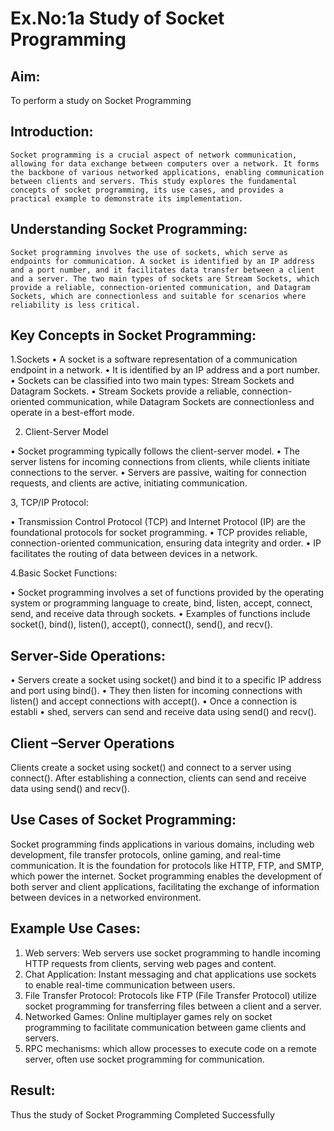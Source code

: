 # Ex.No:1a  			Study of Socket Programming

## Aim: 
To perform a study on Socket Programming
## Introduction:

 	Socket programming is a crucial aspect of network communication, allowing for data exchange between computers over a network. It forms the backbone of various networked applications, enabling communication between clients and servers. This study explores the fundamental concepts of socket programming, its use cases, and provides a practical example to demonstrate its implementation.
## Understanding Socket Programming:
	Socket programming involves the use of sockets, which serve as endpoints for communication. A socket is identified by an IP address and a port number, and it facilitates data transfer between a client and a server. The two main types of sockets are Stream Sockets, which provide a reliable, connection-oriented communication, and Datagram Sockets, which are connectionless and suitable for scenarios where reliability is less critical.
## Key Concepts in Socket Programming: 
1.Sockets
•	A socket is a software representation of a communication endpoint in a network.
•	It is identified by an IP address and a port number.
•	Sockets can be classified into two main types: Stream Sockets and Datagram Sockets.
•	Stream Sockets provide a reliable, connection-oriented communication, while Datagram Sockets are connectionless and operate in a best-effort mode.

2. Client-Server Model

•	Socket programming typically follows the client-server model.
•	The server listens for incoming connections from clients, while clients initiate connections to the server.
•	Servers are passive, waiting for connection requests, and clients are active, initiating communication.

3, TCP/IP Protocol:

•	Transmission Control Protocol (TCP) and Internet Protocol (IP) are the foundational protocols for socket programming.
•	TCP provides reliable, connection-oriented communication, ensuring data integrity and order.
•	IP facilitates the routing of data between devices in a network.

4.Basic Socket Functions:

•	Socket programming involves a set of functions provided by the operating system or programming language to create, bind, listen, accept, connect, send, and receive data through sockets.
•	Examples of functions include socket(), bind(), listen(), accept(), connect(), send(), and recv().

## Server-Side Operations:

•	Servers create a socket using socket() and bind it to a specific IP address and port using bind().
•	They then listen for incoming connections with listen() and accept connections with accept().
•	Once a connection is establi
•	shed, servers can send and receive data using send() and recv().

## Client –Server Operations

Clients create a socket using socket() and connect to a server using connect().
After establishing a connection, clients can send and receive data using send() and recv().

## Use Cases of Socket Programming:
Socket programming finds applications in various domains, including web development, file transfer protocols, online gaming, and real-time communication. It is the foundation for protocols like HTTP, FTP, and SMTP, which power the internet. Socket programming enables the development of both server and client applications, facilitating the exchange of information between devices in a networked environment.
## Example Use Cases:

1.	Web servers: Web servers use socket programming to handle incoming HTTP requests from clients, serving web pages and content.
2.	Chat Application: Instant messaging and chat applications use sockets to enable real-time communication between users.
3.	File Transfer Protocol: Protocols like FTP (File Transfer Protocol) utilize socket programming for transferring files between a client and a server.
4.	Networked Games: Online multiplayer games rely on socket programming to facilitate communication between game clients and servers.
5.	RPC mechanisms: which allow processes to execute code on a remote server, often use socket programming for communication.


## Result:
Thus the study of Socket Programming Completed Successfully
